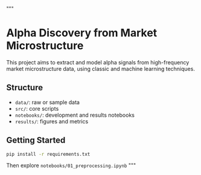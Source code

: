 """
# Alpha Discovery from Market Microstructure

This project aims to extract and model alpha signals from high-frequency market microstructure data, using classic and machine learning techniques.

## Structure
- `data/`: raw or sample data
- `src/`: core scripts
- `notebooks/`: development and results notebooks
- `results/`: figures and metrics

## Getting Started
```bash
pip install -r requirements.txt
```

Then explore `notebooks/01_preprocessing.ipynb`
"""
